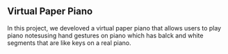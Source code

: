 ## Virtual Paper Piano

In this project, we develoved a virtual paper piano that allows users to play piano notesusing hand gestures on piano which has balck and white segments that are like keys on a real piano.
